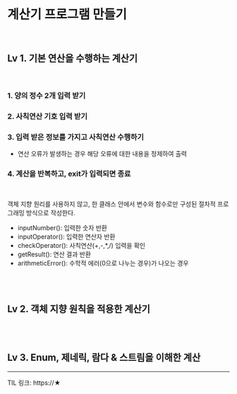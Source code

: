 # 계산기 프로그램 만들기

<br>

## Lv 1. 기본 연산을 수행하는 계산기

<br>

### 1. 양의 정수 2개 입력 받기
### 2. 사칙연산 기호 입력 받기
### 3. 입력 받은 정보를 가지고 사칙연산 수행하기
- 연산 오류가 발생하는 경우 해당 오류에 대한 내용을 정제하여 출력
### 4. 계산을 반복하고, exit가 입력되면 종료

<br>

객체 지향 원리를 사용하지 않고, 한 클래스 안에서 변수와 함수로만 구성된 절차적 프로그래밍 방식으로 작성한다.
- inputNumber(): 입력한 숫자 반환
- inputOperator(): 입력한 연산자 반환
- checkOperator(): 사칙연산(+,-,*,/) 입력을 확인
- getResult(): 연산 결과 반환
- arithmeticError(): 수학적 에러(0으로 나누는 경우)가 나오는 경우

<br><br>

## Lv 2. 객체 지향 원칙을 적용한 계산기

<br><br>

## Lv 3. Enum, 제네릭, 람다 & 스트림을 이해한 계산


---

TIL 링크: https://★
